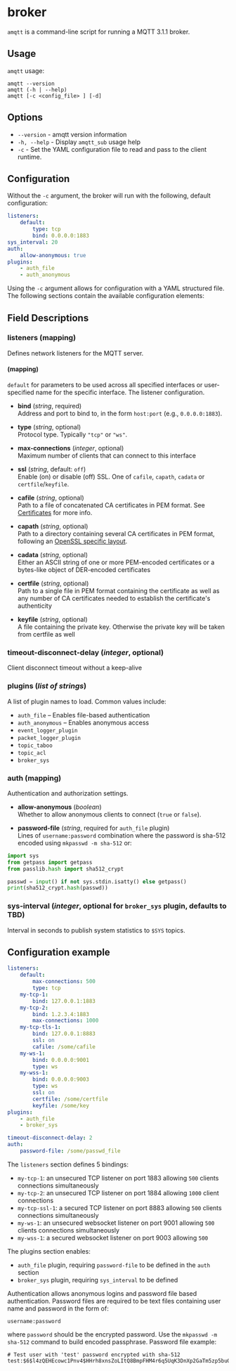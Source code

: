 # broker

`amqtt` is a command-line script for running a MQTT 3.1.1 broker.

## Usage

`amqtt` usage:

```
amqtt --version
amqtt (-h | --help)
amqtt [-c <config_file> ] [-d]
```

## Options

- `--version` - amqtt version information
- `-h, --help` - Display `amqtt_sub` usage help
- `-c` - Set the YAML configuration file to read and pass to the client runtime.

## Configuration

Without the `-c` argument, the broker will run with the following, default configuration:

```yaml
listeners:
    default:
        type: tcp
        bind: 0.0.0.0:1883
sys_interval: 20
auth:
    allow-anonymous: true
plugins:
    - auth_file
    - auth_anonymous
```

Using the `-c` argument allows for configuration with a YAML structured file. The following sections contain the available configuration elements:

## Field Descriptions

### listeners (mapping)

Defines network listeners for the MQTT server.

#### <interface name> (mapping)
`default` for parameters to be used across all specified interfaces or user-specified name for the specific interface.
The listener configuration.

- **bind** (*string*, required)  
  Address and port to bind to, in the form `host:port` (e.g., `0.0.0.0:1883`).

- **type** (*string*, optional)  
  Protocol type. Typically `"tcp"` or `"ws"`.

- **max-connections** (*integer*, optional)  
  Maximum number of clients that can connect to this interface

- **ssl** (*string*, default: `off`)  
  Enable (on) or disable (off) SSL. One of `cafile`, `capath`, `cadata` or `certfile`/`keyfile`.

- **cafile** (*string*, optional)  
  Path to a file of concatenated CA certificates in PEM format. See [Certificates](https://docs.python.org/3/library/ssl.html#ssl-certificates) for more info.

- **capath** (*string*, optional)  
  Path to a directory containing several CA certificates in PEM format, following an [OpenSSL specific layout](https://docs.openssl.org/master/man3/SSL_CTX_load_verify_locations/).

- **cadata** (*string*, optional)  
  Either an ASCII string of one or more PEM-encoded certificates or a bytes-like object of DER-encoded certificates

- **certfile** (*string*, optional)  
  Path to a single file in PEM format containing the certificate as well as any number of CA certificates needed to establish the certificate's authenticity

- **keyfile** (*string*, optional)  
  A file containing the private key. Otherwise the private key will be taken from certfile as well

### timeout-disconnect-delay (*integer*, optional)

Client disconnect timeout without a keep-alive

### plugins (*list of strings*)
A list of plugin names to load. Common values include:

- `auth_file` – Enables file-based authentication
- `auth_anonymous` – Enables anonymous access
- `event_logger_plugin`
- `packet_logger_plugin`
- `topic_taboo`
- `topic_acl`
- `broker_sys`

### auth (mapping)

Authentication and authorization settings.

- **allow-anonymous** (*boolean*)  
  Whether to allow anonymous clients to connect (`true` or `false`).

- **password-file** (*string*, required for `auth_file` plugin)  
  Lines of `username:password` combination where the password is sha-512 encoded using `mkpasswd -m sha-512` or:

```python
import sys
from getpass import getpass
from passlib.hash import sha512_crypt

passwd = input() if not sys.stdin.isatty() else getpass()
print(sha512_crypt.hash(passwd))
```

### sys-interval (*integer*, optional for `broker_sys` plugin, defaults to TBD)

Interval in seconds to publish system statistics to `$SYS` topics.

## Configuration example

```yaml
listeners:
    default:
        max-connections: 500
        type: tcp
    my-tcp-1:
        bind: 127.0.0.1:1883
    my-tcp-2:
        bind: 1.2.3.4:1883
        max-connections: 1000
    my-tcp-tls-1:
        bind: 127.0.0.1:8883
        ssl: on
        cafile: /some/cafile
    my-ws-1:
        bind: 0.0.0.0:9001
        type: ws
    my-wss-1:
        bind: 0.0.0.0:9003
        type: ws
        ssl: on
        certfile: /some/certfile
        keyfile: /some/key
plugins:
    - auth_file
    - broker_sys

timeout-disconnect-delay: 2
auth:
    password-file: /some/passwd_file
```

The `listeners` section defines 5 bindings:

* `my-tcp-1`: an unsecured TCP listener on port 1883 allowing `500` clients connections simultaneously
* `my-tcp-2`: an unsecured TCP listener on port 1884 allowing `1000` client connections
* `my-tcp-ssl-1`: a secured TCP listener on port 8883 allowing `500` clients connections simultaneously
* `my-ws-1`: an unsecured websocket listener on port 9001 allowing `500` clients connections simultaneously
* `my-wss-1`: a secured websocket listener on port 9003 allowing `500`

The plugins section enables:

* `auth_file` plugin, requiring `password-file` to be defined in the `auth` section
* `broker_sys` plugin, requiring `sys_interval` to be defined

Authentication allows anonymous logins and password file based authentication. Password files are required to be text files containing user name and password in the form of:

```
username:password
```

where `password` should be the encrypted password. Use the `mkpasswd -m sha-512` command to build encoded passphrase. Password file example:

```
# Test user with 'test' password encrypted with sha-512
test:$6$l4zQEHEcowc1Pnv4$HHrh8xnsZoLItQ8BmpFHM4r6q5UqK3DnXp2GaTm5zp5buQ7NheY3Xt9f6godVKbEtA.hOC7IEDwnok3pbAOip.
```
